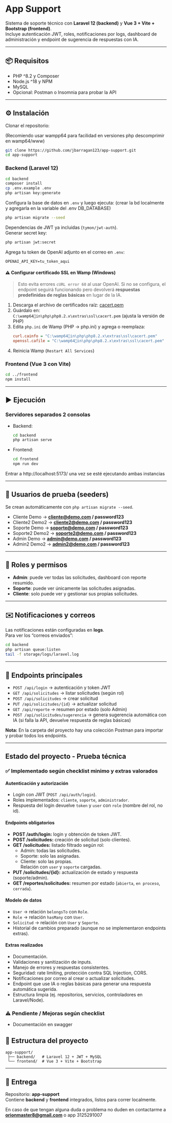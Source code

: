 # App Support

Sistema de soporte técnico con **Laravel 12 (backend)** y **Vue 3 + Vite + Bootstrap (frontend)**.  
Incluye autenticación JWT, roles, notificaciones por logs, dashboard de administración y endpoint de sugerencia de respuestas con IA.

---

## 📦 Requisitos

- PHP ^8.2 y Composer
- Node.js ^18 y NPM
- MySQL
- Opcional: Postman o Insomnia para probar la API

---

## ⚙️ Instalación

Clonar el repositorio:

(Recomiendo usar wampp64 para facilidad en versiones php descomprimir en wamp64/www) 

```bash
git clone https://github.com/jbarragan123/app-support.git
cd app-support
```

### Backend (Laravel 12)

```bash
cd backend
composer install
cp .env.example .env
php artisan key:generate
```

Configura la base de datos en `.env` y luego ejecuta:
(crear la bd localmente y agregarla en la variable del .env DB_DATABASE)
```bash
php artisan migrate --seed
```

Dependencias de JWT ya incluidas (`tymon/jwt-auth`).  
Generar secret key:

```bash
php artisan jwt:secret
```

Agrega tu token de OpenAI adjunto en el correo en `.env`:

```env
OPENAI_API_KEY=tu_token_aqui
```

#### ⚠️ Configurar certificado SSL en Wamp (Windows)

> Esto evita errores `cURL error 60` al usar OpenAI. Si no se configura, el endpoint seguirá funcionando pero devolverá **respuestas predefinidas de reglas básicas** en lugar de la IA.

1. Descarga el archivo de certificados raíz: [cacert.pem](https://curl.se/ca/cacert.pem)  
2. Guárdalo en:  
   `C:\wamp64in\php\php8.2.x\extras\ssl\cacert.pem` (ajusta la versión de PHP)  
3. Edita `php.ini` de Wamp (PHP → php.ini) y agrega o reemplaza:  
   ```ini
   curl.cainfo = "C:\wamp64in\php\php8.2.x\extras\ssl\cacert.pem"
   openssl.cafile = "C:\wamp64in\php\php8.2.x\extras\ssl\cacert.pem"
   ```
4. Reinicia Wamp (`Restart All Services`)  


### Frontend (Vue 3 con Vite)

```bash
cd ../frontend
npm install
```

---

## ▶️ Ejecución

### Servidores separados 2 consolas

- Backend:  
  ```bash
  cd backend
  php artisan serve
  ```

- Frontend:  
  ```bash
  cd frontend
  npm run dev
  ```

Entrar a http://localhost:5173/ una vez se esté ejecutando ambas instancias

---

## 👥 Usuarios de prueba (seeders)

Se crean automáticamente con `php artisan migrate --seed`.

- Cliente Demo → **cliente@demo.com / password123**
- Cliente2 Demo2 → **cliente2@demo.com / password123**
- Soporte Demo → **soporte@demo.com / password123**
- Soporte2 Demo2 → **soporte2@demo.com / password123**
- Admin Demo → **admin@demo.com / password123**
- Admin2 Demo2 → **admin2@demo.com / password123**

---

## 🔐 Roles y permisos

- **Admin**: puede ver todas las solicitudes, dashboard con reporte resumido.  
- **Soporte**: puede ver únicamente las solicitudes asignadas.  
- **Cliente**: solo puede ver y gestionar sus propias solicitudes.

---

## ✉️ Notificaciones y correos

Las notificaciones están configuradas en **logs**.  
Para ver los “correos enviados”:

```bash
cd backend
php artisan queue:listen
tail -f storage/logs/laravel.log
```

---

## 📌 Endpoints principales

- `POST /api/login` → autenticación y token JWT  
- `GET /api/solicitudes` → listar solicitudes (según rol)  
- `POST /api/solicitudes` → crear solicitud  
- `PUT /api/solicitudes/{id}` → actualizar solicitud  
- `GET /api/reporte` → resumen por estado (solo Admin)  
- `POST /api/solicitudes/sugerencia` → genera sugerencia automática con IA (si falla la API, devuelve respuesta de reglas básicas)

**Nota:** En la carpeta del proyecto hay una colección Postman para importar y probar todos los endpoints.

---

## Estado del proyecto - Prueba técnica

### ✅ Implementado según checklist minimo y extras valorados

#### Autenticación y autorización
- Login con JWT (`POST /api/auth/login`).
- Roles implementados: `cliente`, `soporte`, `administrador`.
- Respuesta del login devuelve `token` y `user` con `role` (nombre del rol, no id).

#### Endpoints obligatorios
- **POST /auth/login:** login y obtención de token JWT.  
- **POST /solicitudes:** creación de solicitud (solo clientes).  
- **GET /solicitudes:** listado filtrado según rol:
  - Admin: todas las solicitudes.
  - Soporte: solo las asignadas.
  - Cliente: solo las propias.  
  Relación con `user` y `soporte` cargadas.
- **PUT /solicitudes/{id}:** actualización de estado y respuesta (soporte/admin).  
- **GET /reportes/solicitudes:** resumen por estado (`abierta`, `en proceso`, `cerrada`).

#### Modelo de datos
- `User` → relación `belongsTo` con `Role`.  
- `Role` → relación `hasMany` con `User`.  
- `Solicitud` → relación con `User` y `Soporte`.  
- Historial de cambios preparado (aunque no se implementaron endpoints extras).

#### Extras realizados

- Documentación.
- Validaciones y sanitización de inputs.
- Manejo de errores y respuestas consistentes.
- Seguridad: rate limiting, protección contra SQL Injection, CORS.
- Notificaciones por correo al crear o actualizar solicitudes.
- Endpoint que use IA o reglas básicas para generar una respuesta
automática sugerida.
- Estructura limpia (ej. repositorios, servicios, controladores en Laravel/Node).

### ⚠️ Pendiente / Mejoras según checklist

- Documentación en swagger

## 📂 Estructura del proyecto

```
app-support/
 ├── backend/   # Laravel 12 + JWT + MySQL
 └── frontend/  # Vue 3 + Vite + Bootstrap
```

---

## 🚀 Entrega

Repositorio: **app-support**  
Contiene **backend** y **frontend** integrados, listos para correr localmente.

En caso de que tengan alguna duda o problema no duden en contactarme a **orionmaster8@gmail.com** o app 3125291007
